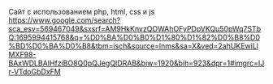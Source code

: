 Сайт с использованием php, html, css и js
https://www.google.com/search?sca_esv=569467049&sxsrf=AM9HkKnvzQOWAhOFyPDpVKQu50pWq7STbQ:1695994415768&q=%D0%BA%D0%B0%D1%80%D1%82%D0%B8%D0%BD%D0%BA%D0%B8&tbm=isch&source=lnms&sa=X&ved=2ahUKEwiLlMXF98-BAxWDLBAIHfziBO8Q0pQJegQIDRAB&biw=1920&bih=923&dpr=1#imgrc=IJr-VTdoGbDxFM
